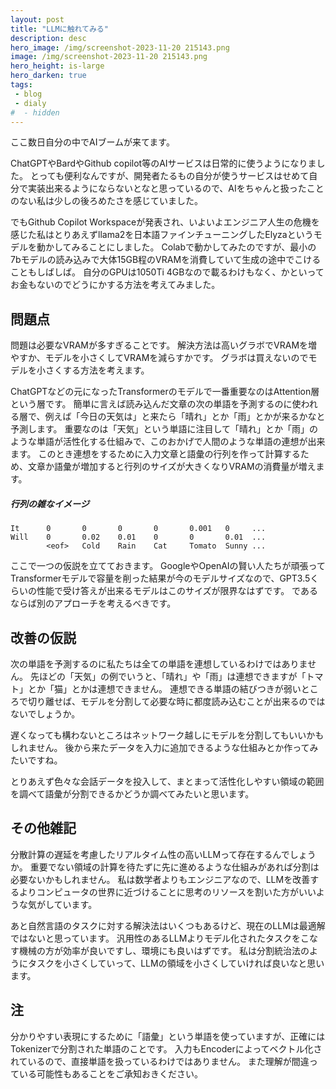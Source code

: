 ```yaml
---
layout: post
title: "LLMに触れてみる"
description: desc
hero_image: /img/screenshot-2023-11-20 215143.png
image: /img/screenshot-2023-11-20 215143.png
hero_height: is-large
hero_darken: true
tags:
 - blog
 - dialy
#  - hidden
---
```


ここ数日自分の中でAIブームが来てます。

ChatGPTやBardやGithub copilot等のAIサービスは日常的に使うようになりました。
とっても便利なんですが、開発者たるもの自分が使うサービスはせめて自分で実装出来るようにならないとなと思っているので、AIをちゃんと扱ったことのない私は少しの後ろめたさを感じていました。

でもGithub Copilot Workspaceが発表され、いよいよエンジニア人生の危機を感じた私はとりあえずllama2を日本語ファインチューニングしたElyzaというモデルを動かしてみることにしました。
Colabで動かしてみたのですが、最小の7bモデルの読み込みで大体15GB程のVRAMを消費していて生成の途中でこけることもしばしば。
自分のGPUは1050Ti 4GBなので載るわけもなく、かといってお金もないのでどうにかする方法を考えてみました。

## 問題点

問題は必要なVRAMが多すぎることです。
解決方法は高いグラボでVRAMを増やすか、モデルを小さくしてVRAMを減らすかです。
グラボは買えないのでモデルを小さくする方法を考えます。

ChatGPTなどの元になったTransformerのモデルで一番重要なのはAttention層という層です。
簡単に言えば読み込んだ文章の次の単語を予測するのに使われる層で、例えば「今日の天気は」と来たら「晴れ」とか「雨」とかが来るかなと予測します。
重要なのは「天気」という単語に注目して「晴れ」とか「雨」のような単語が活性化する仕組みで、このおかげで人間のような単語の連想が出来ます。
このとき連想をするために入力文章と語彙の行列を作って計算するため、文章か語彙が増加すると行列のサイズが大きくなりVRAMの消費量が増えます。

##### 行列の雑なイメージ
```
It      0       0       0       0       0.001   0     ...
Will    0       0.02    0.01    0       0       0.01  ...
        <eof>   Cold    Rain    Cat     Tomato  Sunny ...
```

ここで一つの仮説を立てておきます。
GoogleやOpenAIの賢い人たちが頑張ってTransformerモデルで容量を削った結果が今のモデルサイズなので、GPT3.5くらいの性能で受け答えが出来るモデルはこのサイズが限界なはずです。
であるならば別のアプローチを考えるべきです。

## 改善の仮説

次の単語を予測するのに私たちは全ての単語を連想しているわけではありません。
先ほどの「天気」の例でいうと、「晴れ」や「雨」は連想できますが「トマト」とか「猫」とかは連想できません。
連想できる単語の結びつきが弱いところで切り離せば、モデルを分割して必要な時に都度読み込むことが出来るのではないでしょうか。

遅くなっても構わないところはネットワーク越しにモデルを分割してもいいかもしれません。
後から来たデータを入力に追加できるような仕組みとか作ってみたいですね。

とりあえず色々な会話データを投入して、まとまって活性化しやすい領域の範囲を調べて語彙が分割できるかどうか調べてみたいと思います。


## その他雑記

分散計算の遅延を考慮したリアルタイム性の高いLLMって存在するんでしょうか。
重要でない領域の計算を待たずに先に進めるような仕組みがあれば分割は必要ないかもしれません。
私は数学者よりもエンジニアなので、LLMを改善するよりコンピュータの世界に近づけることに思考のリソースを割いた方がいいような気がしています。

あと自然言語のタスクに対する解決法はいくつもあるけど、現在のLLMは最適解ではないと思っています。
汎用性のあるLLMよりモデル化されたタスクをこなす機械の方が効率が良いですし、環境にも良いはずです。
私は分割統治法のようにタスクを小さくしていって、LLMの領域を小さくしていければ良いなと思います。

## 注

分かりやすい表現にするために「語彙」という単語を使っていますが、正確にはTokenizerで分割された単語のことです。
入力もEncoderによってベクトル化されているので、直接単語を扱っているわけではありません。
また理解が間違っている可能性もあることをご承知おきください。